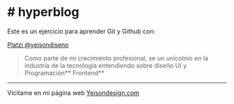 # # hyperblog

Este es un ejercicio para aprender Git y Github con:

[Platzi ](http://https://platzi.com/clases/ "Platzi ")
[@yeisondiseno](https://platzi.com/@yeisondiseno/ "@yeisondiseno")

>Como parte de mi crecimiento profesional, se un unicotnio en la industria de la tecnología entendiendo sobre diseño UI y Programación** Frontend**


------------

Vicitame en mi página web [Yeisondesign.com](https://www.yeisondesign.com/ "Yeisondesign.com")
